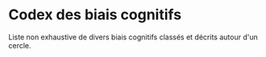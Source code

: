 # Codex des biais cognitifs

Liste non exhaustive de divers biais cognitifs classés et décrits autour d'un cercle.

